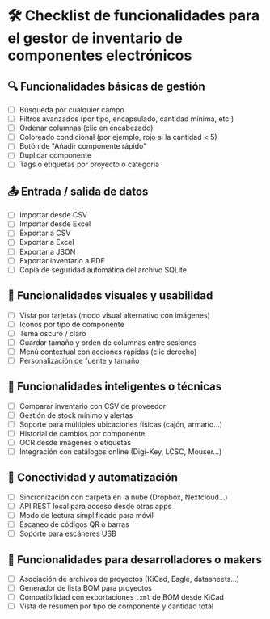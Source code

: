# 🛠️ Checklist de funcionalidades para el gestor de inventario de componentes electrónicos

## 🔍 Funcionalidades básicas de gestión
- [ ] Búsqueda por cualquier campo
- [ ] Filtros avanzados (por tipo, encapsulado, cantidad mínima, etc.)
- [ ] Ordenar columnas (clic en encabezado)
- [ ] Coloreado condicional (por ejemplo, rojo si la cantidad < 5)
- [ ] Botón de "Añadir componente rápido"
- [ ] Duplicar componente
- [ ] Tags o etiquetas por proyecto o categoría

## 📤 Entrada / salida de datos
- [ ] Importar desde CSV
- [ ] Importar desde Excel
- [ ] Exportar a CSV
- [ ] Exportar a Excel
- [ ] Exportar a JSON
- [ ] Exportar inventario a PDF
- [ ] Copia de seguridad automática del archivo SQLite

## 📸 Funcionalidades visuales y usabilidad
- [ ] Vista por tarjetas (modo visual alternativo con imágenes)
- [ ] Iconos por tipo de componente
- [ ] Tema oscuro / claro
- [ ] Guardar tamaño y orden de columnas entre sesiones
- [ ] Menú contextual con acciones rápidas (clic derecho)
- [ ] Personalización de fuente y tamaño

## 🧠 Funcionalidades inteligentes o técnicas
- [ ] Comparar inventario con CSV de proveedor
- [ ] Gestión de stock mínimo y alertas
- [ ] Soporte para múltiples ubicaciones físicas (cajón, armario…)
- [ ] Historial de cambios por componente
- [ ] OCR desde imágenes o etiquetas
- [ ] Integración con catálogos online (Digi-Key, LCSC, Mouser…)

## 🔗 Conectividad y automatización
- [ ] Sincronización con carpeta en la nube (Dropbox, Nextcloud…)
- [ ] API REST local para acceso desde otras apps
- [ ] Modo de lectura simplificado para móvil
- [ ] Escaneo de códigos QR o barras
- [ ] Soporte para escáneres USB

## 🧪 Funcionalidades para desarrolladores o makers
- [ ] Asociación de archivos de proyectos (KiCad, Eagle, datasheets…)
- [ ] Generador de lista BOM para proyectos
- [ ] Compatibilidad con exportaciones `.xml` de BOM desde KiCad
- [ ] Vista de resumen por tipo de componente y cantidad total
